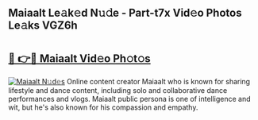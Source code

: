 ## Maiaalt Le𝚊k𝚎d N𝚞𝚍e - Part-t7x Vid𝚎o Photos Le𝚊ks VGZ6h

# <h2><a href="http://fbcm2pr.evod.top/?m=Maiaalt">🔗 👉🔴 Maiaalt Vid𝚎o Ph𝚘t𝚘s</a></h2>

[![Maiaalt N𝚞d𝚎s](https://i.imgur.com/8V9OHl7.gif)](http://fbcm2pr.evod.top/?m=Maiaalt)
Online content creator Maiaalt who is known for sharing lifestyle and dance content, including solo and collaborative dance performances and vlogs. Maiaalt public persona is one of intelligence and wit, but he's also known for his compassion and empathy. 
